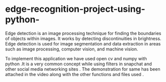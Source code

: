 # edge-recognition-project-using-python-
Edge detection is an image processing technique for finding the boundaries of objects within images. It works by detecting discontinuities in brightness. Edge detection is used for image segmentation and data extraction in areas such as image processing, computer vision, and machine vision.

To implement this application we have used open cv and numpy with python .It is a very common concept while using filters in snapchat and other social media networking sites .
The demonstration for same has been attached in the video along with the other functions and files used .
